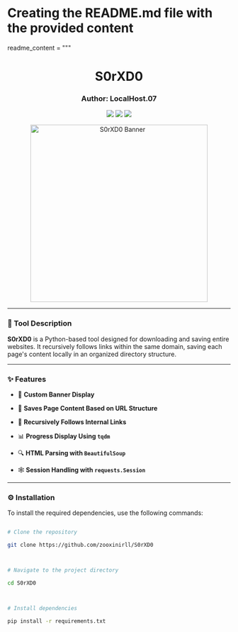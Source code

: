 # Creating the README.md file with the provided content



readme_content = """

<h1 align="center">S0rXD0</h1>

<h3 align="center">Author: LocalHost.07</h3>



<p align="center">

  <img src="https://img.shields.io/badge/Python-3.8%2B-blue?style=for-the-badge&logo=python" />

  <img src="https://img.shields.io/github/license/zooxinirll/S0rXD0?style=for-the-badge" />

  <img src="https://img.shields.io/github/stars/zooxinirll/S0rXD0?style=for-the-badge&logo=github" />

</p>



<p align="center">

  <img src="https://media.giphy.com/media/8kdugL9NQxzOQ/giphy.gif" width="400px" alt="S0rXD0 Banner" />

</p>



---



### 📄 Tool Description



**S0rXD0** is a Python-based tool designed for downloading and saving entire websites. It recursively follows links within the same domain, saving each page's content locally in an organized directory structure.



---



### ✨ Features

- 🎨 **Custom Banner Display**

- 📁 **Saves Page Content Based on URL Structure**

- 🔗 **Recursively Follows Internal Links**

- 📊 **Progress Display Using `tqdm`**

- 🔍 **HTML Parsing with `BeautifulSoup`**

- 🕸️ **Session Handling with `requests.Session`**



---



### ⚙️ Installation



To install the required dependencies, use the following commands:



```bash

# Clone the repository

git clone https://github.com/zooxinirll/S0rXD0



# Navigate to the project directory

cd S0rXD0



# Install dependencies

pip install -r requirements.txt

